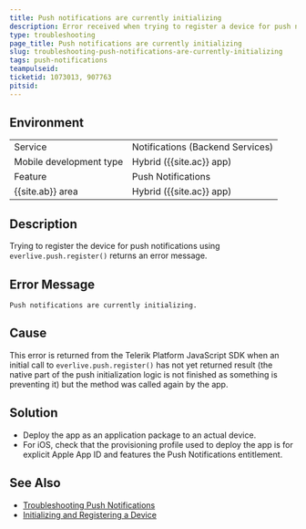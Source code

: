 ```yaml
---
title: Push notifications are currently initializing
description: Error received when trying to register a device for push notifications on Android or iOS.
type: troubleshooting
page_title: Push notifications are currently initializing
slug: troubleshooting-push-notifications-are-currently-initializing
tags: push-notifications
teampulseid:
ticketid: 1073013, 907763
pitsid:
---
```


## Environment
<table>
  <tr>
    <td>Service</td>
    <td>Notifications (Backend Services)</td>
  </tr>
    <tr>
    <td>Mobile development type</td>
    <td>Hybrid ({{site.ac}} app)</td>
  </tr>
  <tr>
    <td>Feature</td>
    <td>Push Notifications</td>
  </tr>
    <tr>
    <td>{{site.ab}} area</td>
    <td>Hybrid ({{site.ac}} app)</td>
  </tr>
</table>

## Description

Trying to register the device for push notifications using `everlive.push.register()` returns an error message.

## Error Message
`Push notifications are currently initializing.`

## Cause
This error is returned from the Telerik Platform JavaScript SDK when an initial call to `everlive.push.register()` has not yet returned result (the native part of the push initialization logic is not finished as something is preventing it) but the method was called again by the app.

## Solution

* Deploy the app as an application package to an actual device.
* For iOS,  check that the provisioning profile used to deploy the app is for explicit Apple App ID and features the Push Notifications entitlement.


## See Also
* [Troubleshooting Push Notifications](http://docs.telerik.com/platform/backend-services/javascript/push-notifications/troubleshooting/introduction)
* [Initializing and Registering a Device](http://docs.telerik.com/platform/backend-services/javascript/push-notifications/push-initialize-register#initializing-and-registering-a-device)
